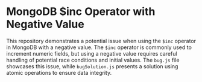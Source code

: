 # MongoDB $inc Operator with Negative Value
This repository demonstrates a potential issue when using the `$inc` operator in MongoDB with a negative value.  The `$inc` operator is commonly used to increment numeric fields, but using a negative value requires careful handling of potential race conditions and initial values. The `bug.js` file showcases this issue, while `bugSolution.js` presents a solution using atomic operations to ensure data integrity.